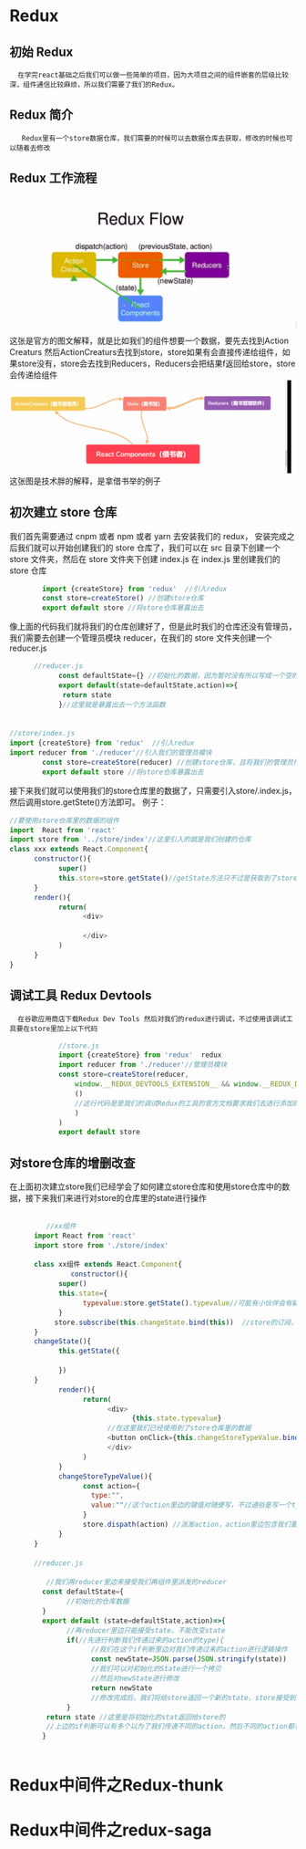 # Redux

## 初始 Redux

      在学完react基础之后我们可以做一些简单的项目，因为大项目之间的组件嵌套的层级比较深，组件通信比较麻烦，所以我们需要了我们的Redux。

## Redux 简介

       Redux里有一个store数据仓库，我们需要的时候可以去数据仓库去获取，修改的时候也可以随着去修改

## Redux 工作流程

   <img src="./img/40.png">
   这张是官方的图文解释，就是比如我们的组件想要一个数据，要先去找到Action Creaturs 然后ActionCreaturs去找到store，store如果有会直接传递给组件，如果store没有，store会去找到Reducers，Reducers会把结果f返回给store，store会传递给组件

<img src="./img/41.png">
这张图是技术胖的解释，是拿借书举的例子

## 初次建立 store 仓库

我们首先需要通过 cnpm 或者 npm 或者 yarn 去安装我们的 redux，
安装完成之后我们就可以开始创建我们的 store 仓库了，我们可以在 src 目录下创建一个 store 文件夹，然后在 store 文件夹下创建 index.js 在 index.js 里创建我们的 store 仓库

```javaScript
        import {createStore} from 'redux'  //引入redux
        const store=createStore() //创建store仓库
        export default store //将store仓库暴露出去
```

像上面的代码我们就将我们的仓库创建好了，但是此时我们的仓库还没有管理员，我们需要去创建一个管理员模块 reducer，在我们的 store 文件夹创建一个 reducer.js
```javaScript
      //reducer.js
            const defaultState={} //初始化的数据，因为暂时没有所以写成一个空的，在做项目的时候我们肯定要往这里写东西的，这里的初始化数据指的就是我们的项目第一次需要使用的数据
            export default(state=defaultState,action)=>{
             return state 
            }//这里就是暴露出去一个方法函数


//store/index.js
import {createStore} from 'redux'  //引入redux
import reducer from './reducer'//引入我们的管理员模块
        const store=createStore(reducer) //创建store仓库，且将我们的管理员传递进去
        export default store //将store仓库暴露出去
```
接下来我们就可以使用我们的store仓库里的数据了，只需要引入store/.index.js，然后调用store.getStete()方法即可。
例子：
   ```javaScript
   //要使用store仓库里的数据的组件
   import  React from 'react'
   import store from '../store/index'//这里引入的就是我们创建的仓库
   class xxx extends React.Component{
         constructor(){
               super()
               this.store=store.getState()//getState方法只不过是获取到了store仓库的数据，如果在组件里使用可以进行赋值
         }
         render(){
               return(
                     <div>
                          
                     </div>
               )
         }
   }
   ```
   ## 调试工具 Redux Devtools
      在谷歌应用商店下载Redux Dev Tools 然后对我们的redux进行调试，不过使用该调试工具要在store里加上以下代码

 ```javaScript
             //store.js
             import {createStore} from 'redux'  redux
             import reducer from './reducer'//管理员模块
             const store=createStore(reducer,
                 window.__REDUX_DEVTOOLS_EXTENSION__ && window.__REDUX_DEVTOOLS_EXTENSION__ 
                 ()
                 //这行代码是是我们的调试Redux的工具的官方文档要求我们去进行添加的
                 )
             ) 
             export default store 
```

##  对store仓库的增删改查
  在上面初次建立store我们已经学会了如何建立store仓库和使用store仓库中的数据，接下来我们来进行对store的仓库里的state进行操作
```javaScript
         
         //xx组件
      import React from 'react'
      import store from './store/index'
   
      class xx组件 extends React.Component{
               constructor(){
            super()
            this.state={
                  typevalue:store.getState().typevalue//可能有小伙伴会有疑问为什么我们的store仓库里的数据要赋值给组件的state再去进行使用，这是为了我们store仓库里的数据有变化的时候我们的组件我们使用该数据的组件也能随着更新
            }
           store.subscribe(this.changeState.bind(this))  //store的订阅，可以粗略理解为监听store的变化如果有变化则执行传递进去的函数
      }
      changeState(){
            this.getState({
                  
            })
      }
            render(){
                  return(
                        <div>
                              {this.state.typevalue}
                        //在这里我们已经使用到了store仓库里的数据
                        <button onClick={this.changeStoreTypeValue.bind(this)}>点击修改store仓库里的typealue的值</button>
                        </div>
                  )
            }
            changeStoreTypeValue(){
                  const action={
                    type:"",
                    value:""//这个action里边的键值对随便写，不过通俗是写一个type，一个value比较好。
                  }
                  store.dispath(action) //派发action，action里边包含我们要传递的数据
            }
      }
      
      //reducer.js

         //我们再reducer里边来接受我们再组件里派发的reducer
        const defaultState={
              //初始化的仓库数据
        }
        export default (state=defaultState,action)=>{
              //再reducer里边只能接受state，不能改变state
              if(//先进行判断我们传递过来的action的type){
                    //我们在这个if判断里边对我们传递过来的action进行逻辑操作
                    const newState=JSON.parse(JSON.stringify(state))
                    //我们可以对初始化的State进行一个拷贝
                    //然后对newState进行修改
                    return newState
                    //修改完成后，我们将给store返回一个新的state，store接受到新的state发现与自己已有的state不一样会自动进行更改
              }
         return state //这里是将初始化的stat返回给store的
         //上边的if判断可以有多个以为了我们传递不同的action，然后不同的action都有属于自己的逻辑判断
        }
       
 ```

 # Redux中间件之Redux-thunk


 # Redux中间件之redux-saga